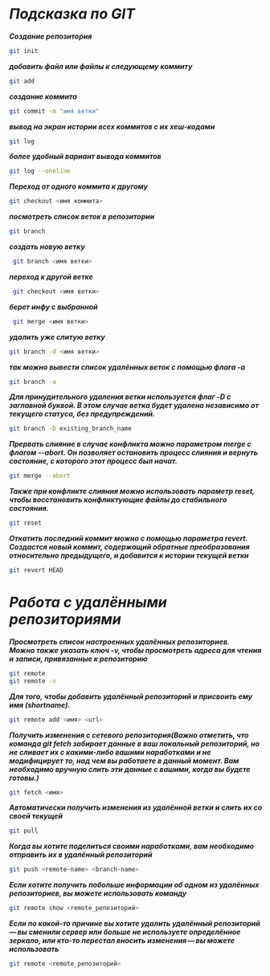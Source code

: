 # ***Подсказка по GIT*** 
***Создание репозитория***
```sh
git init
```
***добавить файл или файлы к следующему коммиту***
```sh
git add
```

***создание коммита***

```sh
git commit -m "имя ветки"
```
***вывод на экран истории всех коммитов с их хеш-кодами***
```sh
git log
```
***более удобный вариант вывода коммитов***
```sh
git log --oneline
```
***Переход от одного коммита к другому***
```sh
git checkout <имя коммита>
```
***посмотреть список веток в репозитории***
```sh
git branch
```
***создать новую ветку***
```sh
 git branch <имя ветки>
 ```
***переход к другой ветке***
```sh
 git checkout <имя ветки>
```
***берет инфу с выбранной*** 
```sh
 git merge <имя ветки>
 ```
 ***удалить уже слитую ветку***
 ```sh
 git branch -d <имя ветки>
 ```
***так можно вывести список удалённых веток с помощью флага -a***
```sh
git branch -a
```
***Для принудительного удаления ветки используется флаг -D с заглавной буквой. В этом случае ветка будет удалена независимо от текущего статуса, без предупреждений.***
```sh
git branch -D existing_branch_name
```
***Прервать слияние в случае конфликта можно параметром merge с флагом --abort. Он позволяет остановить процесс слияния и вернуть состояние, с которого этот процесс был начат.***

```sh
git merge --abort
```

***Также при конфликте слияния можно использовать параметр reset, чтобы восстановить конфликтующие файлы до стабильного состояния.***
```sh
git reset
```
***Откатить последний коммит можно с помощью параметра revert. Создастся новый коммит, содержащий обратные преобразования относительно предыдущего, и добавится к истории текущей ветки***

```sh
git revert HEAD
```
# ***Работа с удалёнными репозиториями***
***Просмотреть список настроенных удалённых репозиториев.  
Можно также указать ключ -v, чтобы просмотреть адреса для чтения и записи, привязанные к репозиторию***
```sh
git remote
git remote -v
```
***Для того, чтобы добавить удалённый репозиторий и присвоить ему имя (shortname).***
```sh
git remote add <имя> <url>
```
***Получить изменения с сетевого репозитория(Важно отметить, что команда git fetch забирает данные в ваш локальный репозиторий, но не сливает их с какими-либо вашими наработками и не модифицирует то, над чем вы работаете в данный момент. Вам необходимо вручную слить эти данные с вашими, когда вы будете готовы.)***
```sh
git fetch <имя>
```
***Автоматически получить изменения из удалённой ветки и слить их со своей текущей***
```sh
git pull
```
***Когда вы хотите поделиться своими наработками, вам необходимо отправить их в удалённый репозиторий***
```sh
git push <remote-name> <branch-name>
```
***Если хотите получить побольше информации об одном из удалённых репозиториев, вы можете использовать команду***
```sh
git remote show <remote_репозиторий>
```
***Если по какой-то причине вы хотите удалить удалённый репозиторий — вы сменили сервер или больше не используете определённое зеркало, или кто-то перестал вносить изменения — вы можете использовать***
```sh
git remote <remote_репозиторий>
```